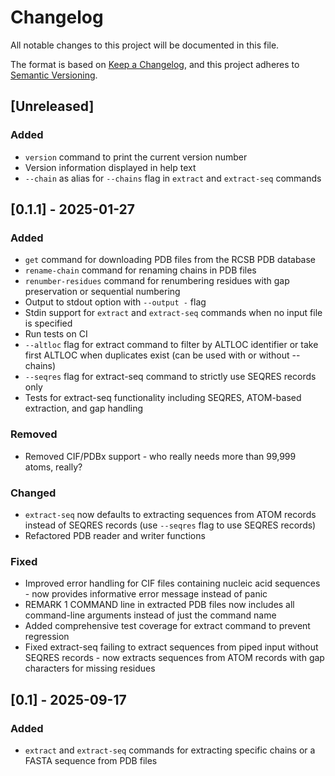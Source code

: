 # Changelog

All notable changes to this project will be documented in this file.

The format is based on [Keep a Changelog](https://keepachangelog.com/en/1.1.0/),
and this project adheres to [Semantic Versioning](https://semver.org/spec/v2.0.0.html).

## [Unreleased]

### Added
- `version` command to print the current version number
- Version information displayed in help text
- `--chain` as alias for `--chains` flag in `extract` and `extract-seq` commands

## [0.1.1] - 2025-01-27

### Added
- `get` command for downloading PDB files from the RCSB PDB database
- `rename-chain` command for renaming chains in PDB files
- `renumber-residues` command for renumbering residues with gap preservation or sequential numbering
- Output to stdout option with `--output -` flag
- Stdin support for `extract` and `extract-seq` commands when no input file is specified
- Run tests on CI
- `--altloc` flag for extract command to filter by ALTLOC identifier or take first ALTLOC when duplicates exist (can be used with or without --chains)
- `--seqres` flag for extract-seq command to strictly use SEQRES records only
- Tests for extract-seq functionality including SEQRES, ATOM-based extraction, and gap handling

### Removed
- Removed CIF/PDBx support - who really needs more than 99,999 atoms, really?

### Changed
- `extract-seq` now defaults to extracting sequences from ATOM records instead of SEQRES records (use `--seqres` flag to use SEQRES records)
- Refactored PDB reader and writer functions

### Fixed
- Improved error handling for CIF files containing nucleic acid sequences - now provides informative error message instead of panic
- REMARK 1 COMMAND line in extracted PDB files now includes all command-line arguments instead of just the command name
- Added comprehensive test coverage for extract command to prevent regression
- Fixed extract-seq failing to extract sequences from piped input without SEQRES records - now extracts sequences from ATOM records with gap characters for missing residues

## [0.1] - 2025-09-17

### Added
- `extract` and `extract-seq` commands for extracting specific chains or a FASTA sequence from PDB files
